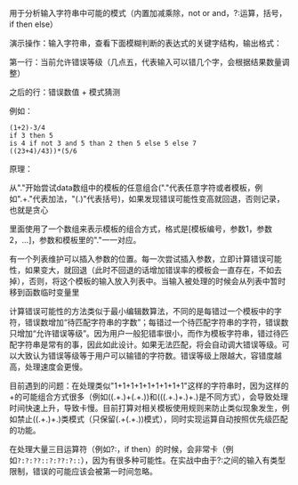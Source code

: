 用于分析输入字符串中可能的模式（内置加减乘除，not or and，?:运算，括号，if then else）

演示操作：输入字符串，查看下面模糊判断的表达式的关键字结构，输出格式：

第一行：当前允许错误等级（几点五，代表输入可以错几个字，会根据结果数量调整）

之后的行：错误数值 + 模式猜测

例如：

```
(1+2)-3/4
if 3 then 5
is 4 if not 3 and 5 than 2 then 5 else 5 else 7
((23+4)/43))*(5/6
```

原理：

从"."开始尝试data数组中的模板的任意组合("."代表任意字符或者模板，例如".+."代表加法，"(.)"代表括号)，如果发现错误可能性变高就回退，否则记录，也就是贪心

里面使用了一个数组来表示模板的组合方式，格式是[模板编号，参数1，参数2，...]，参数和模板里的"."一一对应。

有一个列表维护可以插入参数的位置。每一次尝试插入参数，立即计算错误可能性，如果变大，就回退（此时不回退的话增加错误率的模板会一直存在，不如去掉），否则，将这个模板的输入放入列表中。当输入被处理的时候会从列表中暂时移到函数临时变量里

计算错误可能性的方法类似于最小编辑数算法，不同的是每错过一个模板中的字符，错误数增加“待匹配字符串的字数”；每错过一个待匹配字符串的字符，错误数只增加“允许错误等级”。因为用户一般犯错率很小，而作为模板字符串，错过待匹配字符串是常有的事，因此如此设计。如果无法匹配，将会自动调大错误等级。可以大致认为错误等级等于用户可以输错的字符数。错误等级上限越大，容错度越高，处理速度会更慢。

目前遇到的问题：在处理类似"1+1+1+1+1+1+1+1+1"这样的字符串时，因为这样的+的可能组合方式很多（例如((.+.)+(.+.))和(((.+.)+.)+.)是不同方式），会导致处理时间快速上升，导致卡慢。目前打算对相关模板使用规则来防止类似现象发生，例如禁止((.+.)+.)类模式（只保留(.+(.+.))模式），同时实现运算自动按照优先级匹配的功能。

在处理大量三目运算符（例如?:，if then）的时候，会非常卡（例如`?:?:??::?:??:?::`），因为有很多种可能性。在实战中由于?:之间的输入有类型限制，错误的可能应该会被第一时间忽略。